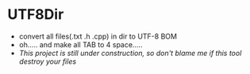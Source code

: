 # UTF8Dir
+ convert all files(.txt .h .cpp) in dir to UTF-8 BOM
+ oh..... and make all TAB to 4 space.....
+ *This project is still under construction, so don't blame me if this tool destroy your files*

